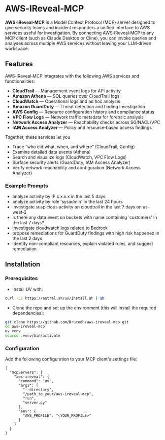 # AWS‑IReveal‑MCP

**AWS‑IReveal‑MCP** is a Model Context Protocol (MCP) server designed to give security teams and incident responders a unified interface to AWS services useful for investigation. By connecting AWS‑IReveal‑MCP to any MCP client (such as Claude Desktop or Cline), you can invoke queries and analyses across multiple AWS services without leaving your LLM‑driven workspace.

## Features

AWS‑IReveal‑MCP integrates with the following AWS services and functionalities:

- **CloudTrail** — Management event logs for API activity  
- **Amazon Athena** — SQL queries over CloudTrail logs  
- **CloudWatch** — Operational logs and ad hoc analysis  
- **Amazon GuardDuty** — Threat detection and finding investigation  
- **AWS Config** — Resource configuration history and compliance status  
- **VPC Flow Logs** — Network traffic metadata for forensic analysis  
- **Network Access Analyzer** — Reachability checks across SG/NACL/VPC  
- **IAM Access Analyzer** — Policy and resource‑based access findings  

Together, these services let you  
- Trace “who did what, when, and where” (CloudTrail, Config)  
- Examine detailed data events (Athena)  
- Search and visualize logs (CloudWatch, VPC Flow Logs)  
- Surface security alerts (GuardDuty, IAM Access Analyzer)  
- Verify network reachability and configuration (Network Access Analyzer)  

### Example Prompts

- analyze activity by IP x.x.x.x in the last 5 days
- analyze activity by role 'sysadmin' in the last 24 hours
- investigate suspicious activity on cloudtrail in the last 7 days on us-west-2
- is there any data event on buckets with name containing 'customers' in the last 7 days?
- investigate cloudwatch logs related to Bedrock
- propose remediations for GuardDuty findings with high risk happened in the last 2 days
- identify non-compliant resources, explain violated rules, and suggest remediation

## Installation

### Prerequisites

- Install UV with:
```bash
curl -Ls https://astral.sh/uv/install.sh | sh
```
- Clone the repo and set up the environment (this will install the required dependencies):
```bash
git clone https://github.com/Brucedh/aws-ireveal-mcp.git
cd aws-ireveal-mcp
uv venv
source .venv/bin/activate
```

### Configuration
Add the following configuration to your MCP client's settings file:

```
{
  "mcpServers": {
    "aws-ireveal": {
      "command": "uv",
      "args": [
        "--directory",
        "/path_to_your/aws-ireveal-mcp",
        "run",
        "server.py"
      ],
      "env": {
        "AWS_PROFILE": "<YOUR_PROFILE>"
      }
    }
  }
}
```